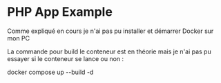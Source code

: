 # PHP App Example

Comme expliqué en cours je n'ai pas pu installer et démarrer Docker sur mon PC

La commande pour build le conteneur est en théorie mais je n'ai pas pu essayer si le conteneur se lance ou non :

docker compose up --build -d
